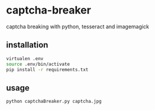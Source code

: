 # captcha-breaker
captcha breaking with python, tesseract and imagemagick

## installation

```bash
virtualen .env
source .env/bin/activate
pip install -r requirements.txt
```

## usage

```bash
python captchaBreaker.py captcha.jpg
```

